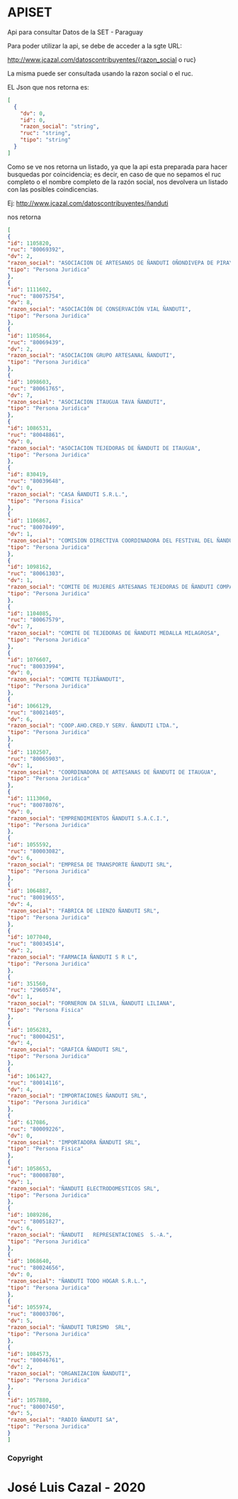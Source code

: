 # APISET
Api para consultar Datos de la SET - Paraguay

Para poder utilizar la api, se debe de acceder a la sgte URL:

http://www.jcazal.com/datoscontribuyentes/{razon_social o ruc}

La misma puede ser consultada usando la razon social o el ruc.

EL Json que nos retorna es:
```json
[
  {
    "dv": 0,
    "id": 0,
    "razon_social": "string",
    "ruc": "string",
    "tipo": "string"
  }
]
```
Como se ve nos retorna un listado, ya que la api esta preparada para hacer busquedas por coincidencia; es decir, en caso de que no sepamos el ruc completo o el nombre completo de la razón social, nos devolvera un listado con las posibles coindicencias.

Ej:
http://www.jcazal.com/datoscontribuyentes/ñanduti

nos retorna
```json
[
{
"id": 1105820,
"ruc": "80069392",
"dv": 2,
"razon_social": "ASOCIACION DE ARTESANOS DE ÑANDUTI OÑONDIVEPA DE PIRAYU",
"tipo": "Persona Juridica"
},
{
"id": 1111602,
"ruc": "80075754",
"dv": 8,
"razon_social": "ASOCIACIÓN DE CONSERVACIÓN VIAL ÑANDUTI",
"tipo": "Persona Juridica"
},
{
"id": 1105864,
"ruc": "80069439",
"dv": 2,
"razon_social": "ASOCIACION GRUPO ARTESANAL ÑANDUTI",
"tipo": "Persona Juridica"
},
{
"id": 1098603,
"ruc": "80061765",
"dv": 7,
"razon_social": "ASOCIACION ITAUGUA TAVA ÑANDUTI",
"tipo": "Persona Juridica"
},
{
"id": 1086531,
"ruc": "80048861",
"dv": 0,
"razon_social": "ASOCIACION TEJEDORAS DE ÑANDUTI DE ITAUGUA",
"tipo": "Persona Juridica"
},
{
"id": 830419,
"ruc": "80039648",
"dv": 0,
"razon_social": "CASA ÑANDUTI S.R.L.",
"tipo": "Persona Fisica"
},
{
"id": 1106867,
"ruc": "80070499",
"dv": 1,
"razon_social": "COMISION DIRECTIVA COORDINADORA DEL FESTIVAL DEL ÑANDUTI DE LA CIUDAD DE ITAUGUA",
"tipo": "Persona Juridica"
},
{
"id": 1098162,
"ruc": "80061303",
"dv": 1,
"razon_social": "COMITE DE MUJERES ARTESANAS TEJEDORAS DE ÑANDUTI COMPAÑIA MBOCAYATY NORTE DISTRITO DE ITAUGUA DPTO. CENTRAL.",
"tipo": "Persona Juridica"
},
{
"id": 1104085,
"ruc": "80067579",
"dv": 7,
"razon_social": "COMITE DE TEJEDORAS DE ÑANDUTI MEDALLA MILAGROSA",
"tipo": "Persona Juridica"
},
{
"id": 1076607,
"ruc": "80033994",
"dv": 0,
"razon_social": "COMITE TEJIÑANDUTI",
"tipo": "Persona Juridica"
},
{
"id": 1066129,
"ruc": "80021405",
"dv": 6,
"razon_social": "COOP.AHO.CRED.Y SERV. ÑANDUTI LTDA.",
"tipo": "Persona Juridica"
},
{
"id": 1102507,
"ruc": "80065903",
"dv": 1,
"razon_social": "COORDINADORA DE ARTESANAS DE ÑANDUTI DE ITAUGUA",
"tipo": "Persona Juridica"
},
{
"id": 1113060,
"ruc": "80078076",
"dv": 0,
"razon_social": "EMPRENDIMIENTOS ÑANDUTI S.A.C.I.",
"tipo": "Persona Juridica"
},
{
"id": 1055592,
"ruc": "80003082",
"dv": 6,
"razon_social": "EMPRESA DE TRANSPORTE ÑANDUTI SRL",
"tipo": "Persona Juridica"
},
{
"id": 1064887,
"ruc": "80019655",
"dv": 4,
"razon_social": "FABRICA DE LIENZO ÑANDUTI SRL",
"tipo": "Persona Juridica"
},
{
"id": 1077040,
"ruc": "80034514",
"dv": 2,
"razon_social": "FARMACIA ÑANDUTI S R L",
"tipo": "Persona Juridica"
},
{
"id": 351560,
"ruc": "2960574",
"dv": 1,
"razon_social": "FORNERON DA SILVA, ÑANDUTI LILIANA",
"tipo": "Persona Fisica"
},
{
"id": 1056283,
"ruc": "80004251",
"dv": 4,
"razon_social": "GRAFICA ÑANDUTI SRL",
"tipo": "Persona Juridica"
},
{
"id": 1061427,
"ruc": "80014116",
"dv": 4,
"razon_social": "IMPORTACIONES ÑANDUTI SRL",
"tipo": "Persona Juridica"
},
{
"id": 617086,
"ruc": "80009226",
"dv": 0,
"razon_social": "IMPORTADORA ÑANDUTI SRL",
"tipo": "Persona Fisica"
},
{
"id": 1058653,
"ruc": "80008780",
"dv": 1,
"razon_social": "ÑANDUTI ELECTRODOMESTICOS SRL",
"tipo": "Persona Juridica"
},
{
"id": 1089286,
"ruc": "80051827",
"dv": 6,
"razon_social": "ÑANDUTI   REPRESENTACIONES  S.-A.",
"tipo": "Persona Juridica"
},
{
"id": 1068640,
"ruc": "80024656",
"dv": 0,
"razon_social": "ÑANDUTI TODO HOGAR S.R.L.",
"tipo": "Persona Juridica"
},
{
"id": 1055974,
"ruc": "80003706",
"dv": 5,
"razon_social": "ÑANDUTI TURISMO  SRL",
"tipo": "Persona Juridica"
},
{
"id": 1084573,
"ruc": "80046761",
"dv": 2,
"razon_social": "ORGANIZACION ÑANDUTI",
"tipo": "Persona Juridica"
},
{
"id": 1057880,
"ruc": "80007450",
"dv": 5,
"razon_social": "RADIO ÑANDUTI SA",
"tipo": "Persona Juridica"
}
]
```

### Copyright
# José Luis Cazal - 2020


